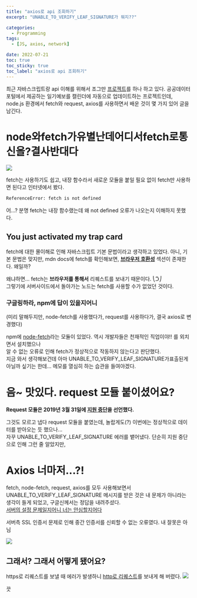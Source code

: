 ```yaml
---
title: "axios로 api 조회하기"
excerpt: "UNABLE_TO_VERIFY_LEAF_SIGNATURE가 뭐지??"

categories:
  - Programming
tags:
  - [JS, axios, network]

date: 2022-07-21
toc: true
toc_sticky: true
toc_label: "axios로 api 조회하기"
---
```


최근 자바스크립트랑 api 이해를 위해서 조그만 [프로젝트](https://github.com/Junsang-Mun/weather2cal)를 하나 하고 있다. 
공공데이터포털에서 제공하는 일기예보를 캘린더에 자동으로 업데이트하는 프로젝트인데, 
node.js 환경에서 fetch와 request, axios를 사용하면서 배운 것이 몇 가지 있어 글을 남긴다.


# node와fetch가유별난데어디서fetch로통신을?결사반대다

![](https://pbs.twimg.com/media/E4EqEakUcAQ3DL-?format=png)

fetch는 사용하기도 쉽고, 내장 함수라서 새로운 모듈을 붙일 필요 없이 fetch만 사용하면 된다고 인터넷에서 봤다.
```bash
ReferenceError: fetch is not defined
```
어...? 분명 fetch는 내장 함수랬는데 왜 not defined 오류가 나오는지 이해하지 못했다.

## You just activated my trap card

fetch에 대한 몰이해로 인해 자바스크립트 기본 문법이라고 생각하고 있었다. 아니, 기본 문법은 맞지만, mdn docs에 fetch를 확인해보면, [**브라우저 호환성**](https://developer.mozilla.org/ko/docs/Web/API/Fetch_API/Using_Fetch#%EB%B8%8C%EB%9D%BC%EC%9A%B0%EC%A0%80_%ED%98%B8%ED%99%98%EC%84%B1) 섹션이 존재한다. 왜일까?

왜냐하면... fetch는 **브라우저를 통해서** 리퀘스트를 보내기 때문이다. ⎝ᑒ⎠ <br>
그렇기에 서버사이드에서 돌아가는 노드는 fetch를 사용할 수가 없었던 것이다.

### 구글링하라, npm에 답이 있을지어니

(미리 말해두지만, node-fetch를 사용했다가, request를 사용하다가, 결국 axios로 변경했다)

npm에 [node-fetch](https://www.npmjs.com/package/node-fetch)라는 모듈이 있었다. 역시 개발자들은 천재적인 직업이야!! 를 외치면서 설치했으나<br>
알 수 없는 오류로 인해 fetch가 정상적으로 작동하지 않는다고 판단했다.<br>
지금 와서 생각해보건데 아마 UNABLE\_TO\_VERIFY\_LEAF\_SIGNATURE가표출된게 아닐까 싶기는 한데... 메모를 열심히 하는 습관을 들여야겠다.

# 음~ 맛있다. request 모듈 붙이셨어요?

**Request 모듈은 2019년 3월 31일에 [지원 중단](https://github.com/request/request/issues/3142)을 선언했다.**

그것도 모르고 냅다 request 모듈을 붙였는데, 놀랍게도(?) 이번에는 정상적으로 데이터를 받아오는 듯 했으나...<br>
자꾸 UNABLE\_TO\_VERIFY\_LEAF\_SIGNATURE 에러를 뱉어냈다. 단순히 지원 중단으로 인해 그런 줄 알았지만,

# Axios 너마저...?!

fetch, node-fetch, request, axios를 모두 사용해보면서 UNABLE\_TO\_VERIFY\_LEAF\_SIGNATURE 메시지를 받은 것은 내 문제가 아니라는 생각이 들게 되었고, 구글신께서는 정답을 내려주셨다.<br>
[서버의 설정 문제일지어니 너는 안심할지어다](https://github.com/nodejs/node/issues/33705#issuecomment-637934459)

서버측 SSL 인증서 문제로 인해 중간 인증서를 신뢰할 수 없는 오류였다. 내 잘못은 아님

![](http://i.imgur.com/siYXREi.jpg)

## 그래서? 그래서 어떻게 됐어요?

https로 리퀘스트를 보낼 때 에러가 발생하니 [http로 리퀘스트](https://github.com/Junsang-Mun/weather2cal/blob/80dea797703f61981f3161f5c0085f331500f6ab/app.js#L33)를 보내게 해 버렸다.
![](https://pbs.twimg.com/media/EXgofvKU8AAnjjG.jpg)

끗
